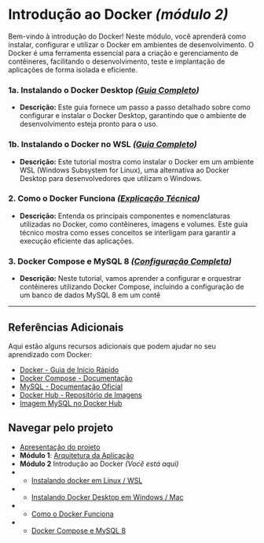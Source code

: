 # Introdução ao Docker *(módulo 2)*

Bem-vindo à introdução do Docker! Neste módulo, você aprenderá como instalar, configurar e utilizar o Docker em ambientes de desenvolvimento. O Docker é uma ferramenta essencial para a criação e gerenciamento de contêineres, facilitando o desenvolvimento, teste e implantação de aplicações de forma isolada e eficiente.

### 1a. Instalando o Docker Desktop *([Guia Completo](./1-instalando-docker-desktop.md))*

- **Descrição:** Este guia fornece um passo a passo detalhado sobre como configurar e instalar o Docker Desktop, garantindo que o ambiente de desenvolvimento esteja pronto para o uso.

### 1b. Instalando o Docker no WSL *([Guia Completo](./1-instalar-wsl-e-docker.md))*

- **Descrição:** Este tutorial mostra como instalar o Docker em um ambiente WSL (Windows Subsystem for Linux), uma alternativa ao Docker Desktop para desenvolvedores que utilizam o Windows.

### 2. Como o Docker Funciona *([Explicação Técnica](./2-como-docker-funciona.md))*

- **Descrição:** Entenda os principais componentes e nomenclaturas utilizadas no Docker, como contêineres, imagens e volumes. Este guia técnico mostra como esses conceitos se interligam para garantir a execução eficiente das aplicações.

### 3. Docker Compose e MySQL 8 *([Configuração Completa](./3-docker-compose-e-mysql.md))*

- **Descrição:** Neste tutorial, vamos aprender a configurar e orquestrar contêineres utilizando Docker Compose, incluindo a configuração de um banco de dados MySQL 8 em um contê

---

## Referências Adicionais

Aqui estão alguns recursos adicionais que podem ajudar no seu aprendizado com Docker:

- [Docker - Guia de Início Rápido](https://docs.docker.com/get-started/)
- [Docker Compose - Documentação](https://docs.docker.com/compose/)
- [MySQL - Documentação Oficial](https://dev.mysql.com/doc/)
- [Docker Hub - Repositório de Imagens](https://hub.docker.com/)
- [Imagem MySQL no Docker Hub](https://hub.docker.com/_/mysql)

## Navegar pelo projeto
- [Apresentação do projeto](../README.md)
- **Módulo 1**: [Arquitetura da Aplicação](../dia1/README.md)
- **Módulo 2** Introdução ao Docker *(Você está aqui)*
- - [Instalando docker em Linux / WSL](./1-instalar-wsl-e-docker.md)
- - [Instalando Docker Desktop em Windows / Mac](./1-instalando-docker-desktop.md)
- - [Como o Docker Funciona](./2-como-docker-funciona.md)
- - [Docker Compose e MySQL 8](./3-docker-compose-e-mysql.md)
